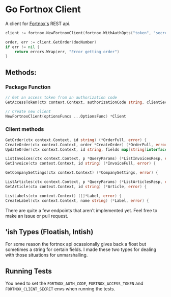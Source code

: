 # Go Fortnox Client

A client for [Fortnox's](https://www.fortnox.se) REST api.

```go
client := fortnox.NewFortnoxClient(fortnox.WithAuthOpts("token", "secret"))

order, err := client.GetOrder(docNumber)
if err != nil {
    return errors.Wrap(err, "Error getting order")
}
```

## Methods:

### Package Function

```go
// Get an access token from an authorization code 
GetAccessToken(ctx context.Context, authorizationCode string, clientSecret string, optsFuncs ...func(*AccessTokenOptions)) (string, error)

// Create new client
NewFortnoxClient(optionsFuncs ...OptionsFunc) *Client
```

### Client methods

```go
GetOrder(ctx context.Context, id string) (*OrderFull, error) {
CreateOrder(ctx context.Context, order *CreateOrder) (*OrderFull, error) {
UpdateOrder(ctx context.Context, id string, fields map[string]interface{}) (*OrderFull, error) {

ListInvoices(ctx context.Context, p *QueryParams) (*ListInvoicesResp, error) {
GetInvoice(ctx context.Context, id string) (*InvoiceFull, error) {

GetCompanySettings(ctx context.Context) (*CompanySettings, error) {

ListArticles(ctx context.Context, p *QueryParams) (*ListArticlesResp, error) {
GetArticle(ctx context.Context, id string) (*Article, error) {

ListLabels(ctx context.Context) ([]*Label, error) {
CreateLabel(ctx context.Context, name string) (*Label, error) {

```

There are quite a few endpoints that aren't implemented yet. Feel free to make an issue or pull request.

## 'ish Types (Floatish, Intish)

For some reason the fortnox api ocassionally gives back a float but sometimes a string for certain fields. 
I made these two types for dealing with those situations for unmarshalling.

## Running Tests

You need to set the `FORTNOX_AUTH_CODE`, `FORTNOX_ACCESS_TOKEN` and `FORTNOX_CLIENT_SECRET` envs when running the tests.
